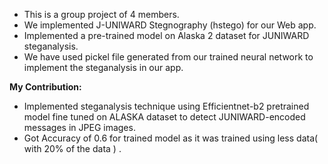 * This is a group project of 4 members.
* We implemented J-UNIWARD Stegnography (hstego) for our Web app.
* Implemented a pre-trained model on Alaska 2 dataset for JUNIWARD steganalysis.
* We have used pickel file generated from our trained neural network to implement the steganalysis in our app.

**My Contribution:** 
* Implemented steganalysis technique using Efficientnet-b2 pretrained model fine tuned on ALASKA dataset to detect JUNIWARD-encoded messages in JPEG images.
* Got Accuracy of 0.6 for trained model as it was trained using less data( with 20% of the data ) .

